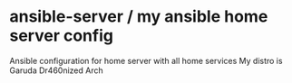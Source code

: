 # ansible-server / my ansible home server config
Ansible configuration for home server with all home services
My distro is Garuda Dr460nized Arch



